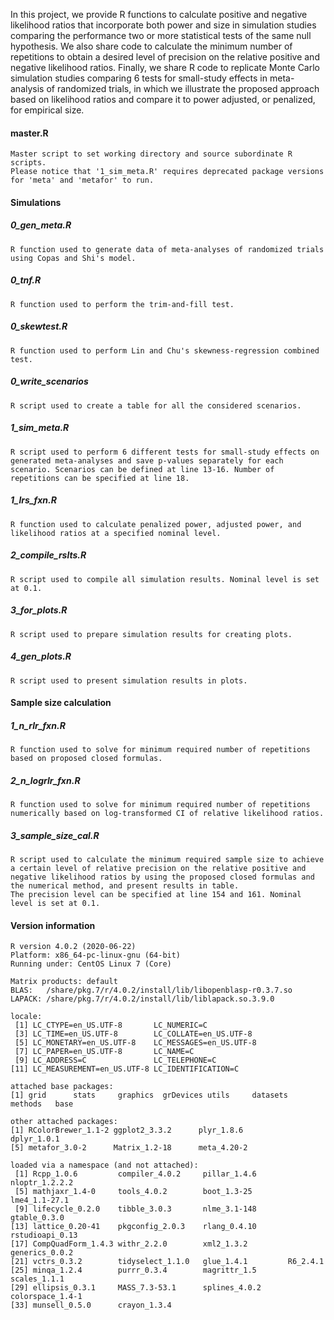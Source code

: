 In this project, we provide R functions to calculate positive and negative likelihood ratios that incorporate both power and size in simulation studies comparing the performance two or more statistical tests of the same null hypothesis. We also share code to calculate the minimum number of repetitions to obtain a desired level of precision on the relative positive and negative likelihood ratios. Finally, we share R code to replicate Monte Carlo simulation studies comparing 6 tests for small-study effects in meta-analysis of randomized trials, in which we illustrate the proposed approach based on likelihood ratios and compare it to power adjusted, or penalized, for empirical size.

#### master.R
```
Master script to set working directory and source subordinate R scripts.
Please notice that '1_sim_meta.R' requires deprecated package versions for 'meta' and 'metafor' to run. 
``` 
#### Simulations

##### 0_gen_meta.R
```
R function used to generate data of meta-analyses of randomized trials using Copas and Shi's model.
```
##### 0_tnf.R
```
R function used to perform the trim-and-fill test. 
```
##### 0_skewtest.R
```
R function used to perform Lin and Chu's skewness-regression combined test. 
```
##### 0_write_scenarios
```
R script used to create a table for all the considered scenarios.
```
##### 1_sim_meta.R
```
R script used to perform 6 different tests for small-study effects on generated meta-analyses and save p-values separately for each scenario. Scenarios can be defined at line 13-16. Number of repetitions can be specified at line 18. 
```
##### 1_lrs_fxn.R
```
R function used to calculate penalized power, adjusted power, and likelihood ratios at a specified nominal level. 
```
##### 2_compile_rslts.R
```
R script used to compile all simulation results. Nominal level is set at 0.1. 
```
##### 3_for_plots.R
```
R script used to prepare simulation results for creating plots.
```
##### 4_gen_plots.R
```
R script used to present simulation results in plots.  
```
#### Sample size calculation

##### 1_n_rlr_fxn.R
```
R function used to solve for minimum required number of repetitions based on proposed closed formulas. 
```
##### 2_n_logrlr_fxn.R
```
R function used to solve for minimum required number of repetitions numerically based on log-transformed CI of relative likelihood ratios. 
```
##### 3_sample_size_cal.R
```
R script used to calculate the minimum required sample size to achieve a certain level of relative precision on the relative positive and negative likelihood ratios by using the proposed closed formulas and the numerical method, and present results in table.
The precision level can be specified at line 154 and 161. Nominal level is set at 0.1.  
```
#### Version information
```
R version 4.0.2 (2020-06-22)
Platform: x86_64-pc-linux-gnu (64-bit)
Running under: CentOS Linux 7 (Core)

Matrix products: default
BLAS:   /share/pkg.7/r/4.0.2/install/lib/libopenblasp-r0.3.7.so
LAPACK: /share/pkg.7/r/4.0.2/install/lib/liblapack.so.3.9.0

locale:
 [1] LC_CTYPE=en_US.UTF-8       LC_NUMERIC=C              
 [3] LC_TIME=en_US.UTF-8        LC_COLLATE=en_US.UTF-8    
 [5] LC_MONETARY=en_US.UTF-8    LC_MESSAGES=en_US.UTF-8   
 [7] LC_PAPER=en_US.UTF-8       LC_NAME=C                 
 [9] LC_ADDRESS=C               LC_TELEPHONE=C            
[11] LC_MEASUREMENT=en_US.UTF-8 LC_IDENTIFICATION=C       

attached base packages:
[1] grid      stats     graphics  grDevices utils     datasets  methods   base     

other attached packages:
[1] RColorBrewer_1.1-2 ggplot2_3.3.2      plyr_1.8.6         dplyr_1.0.1       
[5] metafor_3.0-2      Matrix_1.2-18      meta_4.20-2       

loaded via a namespace (and not attached):
 [1] Rcpp_1.0.6         compiler_4.0.2     pillar_1.4.6       nloptr_1.2.2.2    
 [5] mathjaxr_1.4-0     tools_4.0.2        boot_1.3-25        lme4_1.1-27.1     
 [9] lifecycle_0.2.0    tibble_3.0.3       nlme_3.1-148       gtable_0.3.0      
[13] lattice_0.20-41    pkgconfig_2.0.3    rlang_0.4.10       rstudioapi_0.13   
[17] CompQuadForm_1.4.3 withr_2.2.0        xml2_1.3.2         generics_0.0.2    
[21] vctrs_0.3.2        tidyselect_1.1.0   glue_1.4.1         R6_2.4.1          
[25] minqa_1.2.4        purrr_0.3.4        magrittr_1.5       scales_1.1.1      
[29] ellipsis_0.3.1     MASS_7.3-53.1      splines_4.0.2      colorspace_1.4-1  
[33] munsell_0.5.0      crayon_1.3.4
```
